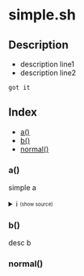# simple.sh

## Description

* description line1
* description line2

```
got it
```
## Index

* [a()](#a)
* [b()](#b)
* [normal()](#normal)

### a()

simple a

<details>
  <summary> ℹ️ <sub><sup>(show source)</sup></sub></summary>
  
  ```bash
  function a(){
    echo "$foo bar"
    [ $x ] && echo "$foo bar"
  }
  ```
</details>

### b()

desc b

### normal()
